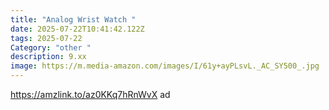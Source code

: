 ```yaml
---
title: "Analog Wrist Watch "
date: 2025-07-22T10:41:42.122Z
tags: 2025-07-22
Category: "other "
description: 9.xx
image: https://m.media-amazon.com/images/I/61y+ayPLsvL._AC_SY500_.jpg
---
```

https://amzlink.to/az0KKq7hRnWvX ad